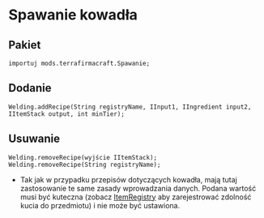# Spawanie kowadła

## Pakiet
```zenscript
importuj mods.terrafirmacraft.Spawanie;
```

## Dodanie

```zenscript
Welding.addRecipe(String registryName, IInput1, IIngredient input2, IItemStack output, int minTier);
```

## Usuwanie

```zenscript
Welding.removeRecipe(wyjście IItemStack);
Welding.removeRecipe(String registryName);
```
- Tak jak w przypadku przepisów dotyczących kowadła, mają tutaj zastosowanie te same zasady wprowadzania danych. Podana wartość musi być kuteczna (zobacz [ItemRegistry](/Mods/Terrafirmacraft/ItemRegistry) aby zarejestrować zdolność kucia do przedmiotu) i nie może być ustawiona.